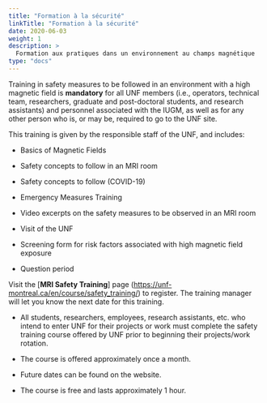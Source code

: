 ```yaml
---
title: "Formation à la sécurité"
linkTitle: "Formation à la sécurité"
date: 2020-06-03
weight: 1
description: >
  Formation aux pratiques dans un environnement au champs magnétique
type: "docs"
---
```


Training in safety measures to be followed in an environment with a high magnetic field is **mandatory** for all UNF members (i.e., operators, technical team, researchers, graduate and post-doctoral students, and research assistants) and personnel associated with the IUGM, as well as for any other person who is, or may be, required to go to the UNF site.

This training is given by the responsible staff of the UNF, and includes:
- Basics of Magnetic Fields

- Safety concepts to follow in an MRI room

- Safety concepts to follow (COVID-19)

- Emergency Measures Training

- Video excerpts on the safety measures to be observed in an MRI room

- Visit of the UNF

- Screening form for risk factors associated with high magnetic field exposure

- Question period


Visit the [__MRI Safety Training__] page (https://unf-montreal.ca/en/course/safety_training/) to register. The training manager will let you know the next date for this training.

- All students, researchers, employees, research assistants, etc. who intend to enter UNF for their projects or work must complete the safety training course offered by UNF prior to beginning their projects/work rotation.

- The course is offered approximately once a month.

- Future dates can be found on the website.

- The course is free and lasts approximately 1 hour.
